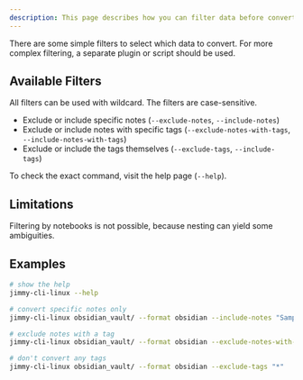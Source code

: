 ```yaml
---
description: This page describes how you can filter data before converting with Jimmy.
---
```


There are some simple filters to select which data to convert. For more complex filtering, a separate plugin or script should be used.

## Available Filters

All filters can be used with wildcard. The filters are case-sensitive.

- Exclude or include specific notes (`--exclude-notes`, `--include-notes`)
- Exclude or include notes with specific tags (`--exclude-notes-with-tags`, `--include-notes-with-tags`)
- Exclude or include the tags themselves (`--exclude-tags`, `--include-tags`)

To check the exact command, visit the help page (`--help`).

## Limitations

Filtering by notebooks is not possible, because nesting can yield some ambiguities.

## Examples

```sh
# show the help
jimmy-cli-linux --help

# convert specific notes only
jimmy-cli-linux obsidian_vault/ --format obsidian --include-notes "Sample note" "Second sample note"

# exclude notes with a tag
jimmy-cli-linux obsidian_vault/ --format obsidian --exclude-notes-with-tags "ignore this tag"

# don't convert any tags
jimmy-cli-linux obsidian_vault/ --format obsidian --exclude-tags "*"
```
